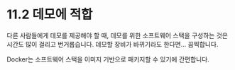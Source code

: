 # 11.2 데모에 적합

다른 사람들에게 데모를 제공해야 할 때, 데모를 위한 소프트웨어 스택을 구성하는 것은 시간도 많이 걸리고 번거롭습니다. 데모할 장비가 바뀌기라도 한다면… 끔찍합니다.

Docker는 소프트웨어 스택을 이미지 기반으로 패키지할 수 있기에 간편합니다.

